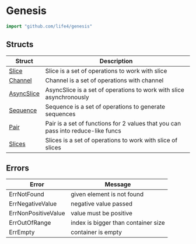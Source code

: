 # Genesis

```go
import "github.com/life4/genesis"
```

## Structs

| Struct | Description |
| ------ | ----------- |
| [Slice](./slice/) | Slice is a set of operations to work with slice |
| [Channel](./channel/) | Channel is a set of operations with channel |
| [AsyncSlice](./asyncslice/) | AsyncSlice is a set of operations to work with slice asynchronously |
| [Sequence](./sequence/) | Sequence is a set of operations to generate sequences |
| [Pair](./pair/) | Pair is a set of functions for 2 values that you can pass into reduce-like funcs |
| [Slices](./slices/) | Slices is a set of operations to work with slice of slices |


## Errors

| Error | Message |
| ------ | ----------- |
| ErrNotFound | given element is not found |
| ErrNegativeValue | negative value passed |
| ErrNonPositiveValue | value must be positive |
| ErrOutOfRange | index is bigger than container size |
| ErrEmpty | container is empty |
